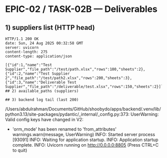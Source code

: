 # EPIC-02 / TASK-02B — Deliverables
## 1) suppliers list (HTTP head)
```
HTTP/1.1 200 OK
date: Sun, 24 Aug 2025 00:32:58 GMT
server: uvicorn
content-length: 275
content-type: application/json

[{"id":1,"name":"Test Supplier","file_path":"/test/path.xlsx","rows":100,"sheets":2},{"id":2,"name":"Test Supplier 2","file_path":"/test/path2.xlsx","rows":200,"sheets":3},{"id":3,"name":"Deliverable Test Supplier","file_path":"/deliverable/test.xlsx","rows":150,"sheets":2}]```
## 2) available_paths (suppliers)
```
```
## 3) backend log tail (last 200)
```
/Users/abdulrahman/Documents/GitHub/shoobydo/apps/backend/.venv/lib/python3.13/site-packages/pydantic/_internal/_config.py:373: UserWarning: Valid config keys have changed in V2:
* 'orm_mode' has been renamed to 'from_attributes'
  warnings.warn(message, UserWarning)
INFO:     Started server process [93091]
INFO:     Waiting for application startup.
INFO:     Application startup complete.
INFO:     Uvicorn running on http://0.0.0.0:8805 (Press CTRL+C to quit)
```
